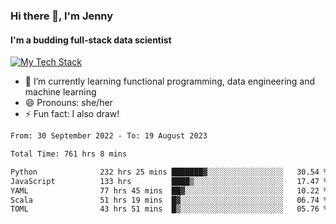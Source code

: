 ### Hi there 👋, I'm Jenny
#### I'm a budding full-stack data scientist

<a href="TechStack">
  <img align="center" src="https://github-readme-tech-stack.vercel.app/api/cards?align=center&titleAlign=center&showBorder=false&lineCount=1&theme=rose_pine&hideBg=true&line1=python,python,auto;scala,scala,auto;databricks,databricks,auto;apachespark,spark,auto;" alt="My Tech Stack" />
</a>

- 🌱 I’m currently learning functional programming, data engineering and machine learning 
- 😄 Pronouns: she/her 
- ⚡ Fun fact: I also draw! 

<!--START_SECTION:waka-->

```txt
From: 30 September 2022 - To: 19 August 2023

Total Time: 761 hrs 8 mins

Python              232 hrs 25 mins ███████▓░░░░░░░░░░░░░░░░░   30.54 %
JavaScript          133 hrs         ████▒░░░░░░░░░░░░░░░░░░░░   17.47 %
YAML                77 hrs 45 mins  ██▓░░░░░░░░░░░░░░░░░░░░░░   10.22 %
Scala               51 hrs 19 mins  █▓░░░░░░░░░░░░░░░░░░░░░░░   06.74 %
TOML                43 hrs 51 mins  █▒░░░░░░░░░░░░░░░░░░░░░░░   05.76 %
```

<!--END_SECTION:waka-->
